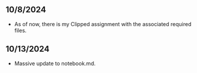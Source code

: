 ## 10/8/2024

- As of now, there is my Clipped assignment with the associated required files.

## 10/13/2024
- Massive update to notebook.md.
